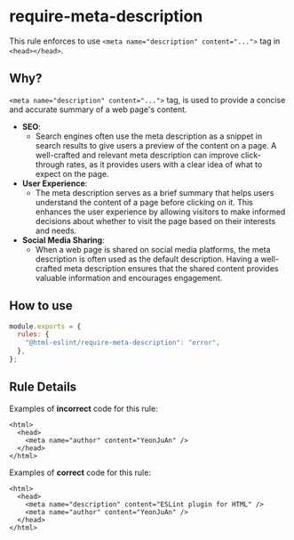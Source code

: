 # require-meta-description

This rule enforces to use `<meta name="description" content="...">` tag in `<head></head>`.

## Why?

`<meta name="description" content="...">` tag, is used to provide a concise and accurate summary of a web page's content.

- **SEO**:
  - Search engines often use the meta description as a snippet in search results to give users a preview of the content on a page. A well-crafted and relevant meta description can improve click-through rates, as it provides users with a clear idea of what to expect on the page.
- **User Experience**:
  - The meta description serves as a brief summary that helps users understand the content of a page before clicking on it. This enhances the user experience by allowing visitors to make informed decisions about whether to visit the page based on their interests and needs.
- **Social Media Sharing**:
  - When a web page is shared on social media platforms, the meta description is often used as the default description. Having a well-crafted meta description ensures that the shared content provides valuable information and encourages engagement.

## How to use

```js,.eslintrc.js
module.exports = {
  rules: {
    "@html-eslint/require-meta-description": "error",
  },
};
```

## Rule Details

Examples of **incorrect** code for this rule:

```html,incorrect
<html>
  <head>
    <meta name="author" content="YeonJuAn" />
  </head>
</html>
```

Examples of **correct** code for this rule:

```html,correct
<html>
  <head>
    <meta name="description" content="ESLint plugin for HTML" />
    <meta name="author" content="YeonJuAn" />
  </head>
</html>
```
